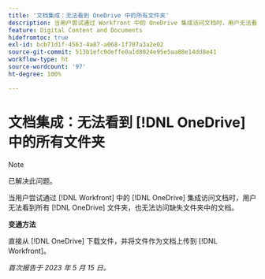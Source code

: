 ```yaml
---
title: '文档集成：无法看到 OneDrive 中的所有文件夹'
description: 当用户尝试通过 Workfront 中的 OneDrive 集成访问文档时，用户无法看到所有 OneDrive 文件夹，也无法访问缺失文件夹中的文档。
feature: Digital Content and Documents
hidefromtoc: true
exl-id: bcb71d1f-4563-4a87-a068-1f707a3a2e02
source-git-commit: 513b1efc9deffe0a1d8024e95e5aa88e14dd8e41
workflow-type: ht
source-wordcount: '97'
ht-degree: 100%

---
```


# 文档集成：无法看到 [!DNL OneDrive] 中的所有文件夹

>[!NOTE]
>
>已解决此问题。

<!--

>[!NOTE]
>
>The Product team is currently evaluating this issue resolution, which might require product enhancements. Product enhancements are communicated in the Product Announcements and not with the Maintenance Updates.

-->

当用户尝试通过 [!DNL Workfront] 中的 [!DNL OneDrive] 集成访问文档时，用户无法看到所有 [!DNL OneDrive] 文件夹，也无法访问缺失文件夹中的文档。

**变通方法**

直接从 [!DNL OneDrive] 下载文件，并将文件作为文档上传到 [!DNL Workfront]。

_首次报告于 2023 年 5 月 15 日。_
